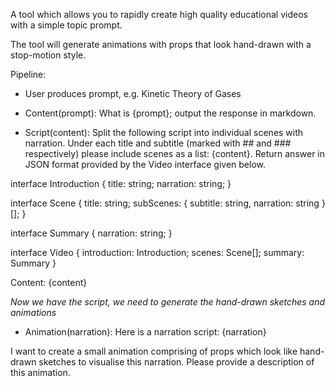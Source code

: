 A tool which allows you to rapidly create high quality educational videos with a simple topic prompt.

The tool will generate animations with props that look hand-drawn with a stop-motion style.

Pipeline:
- User produces prompt, e.g. Kinetic Theory of Gases

- Content(prompt): What is {prompt}; output the response in markdown.

- Script(content): Split the following script into individual scenes with narration. Under each title and subtitle (marked with ## and ### respectively) please include scenes as a list: {content}. Return answer in JSON format provided by the Video interface given below.

interface Introduction {
    title: string;
    narration: string;
}

interface Scene {
    title: string;
    subScenes: { subtitle: string, narration: string }[];
}

interface Summary {
    narration: string;
}

interface Video {
    introduction: Introduction;
    scenes: Scene[];
    summary: Summary
}

Content: {content}


*Now we have the script, we need to generate the hand-drawn sketches and animations*
- Animation(narration): Here is a narration script: {narration}

I want to create a small animation comprising of props which look like hand-drawn sketches to visualise this narration. Please provide a description of this animation.
